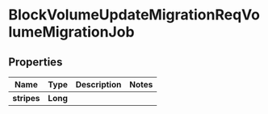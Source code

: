 # BlockVolumeUpdateMigrationReqVolumeMigrationJob

## Properties
Name | Type | Description | Notes
------------ | ------------- | ------------- | -------------
**stripes** | **Long** |  | 
